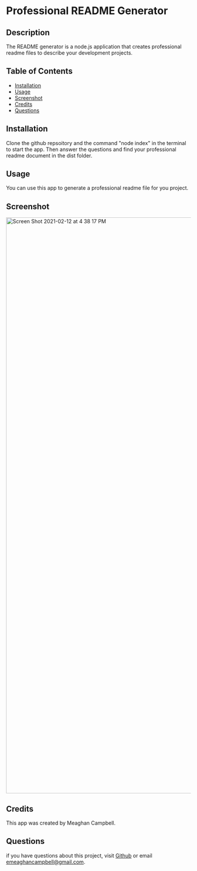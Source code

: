# Professional README Generator

  ## Description
  The README generator is a node.js application that creates professional readme files to describe your development projects.

  ## Table of Contents 
  * [Installation](#installation)
  * [Usage](#usage)
  * [Screenshot](#screenshot)
  * [Credits](#credits) 
  * [Questions](#questions)

  ## Installation
  Clone the github repsoitory and the command "node index" in the terminal to start the app. Then answer the questions and find your professional
  readme document in the dist folder.

  ## Usage
  You can use this app to generate a professional readme file for you project.

  ## Screenshot
  <img width="1569" alt="Screen Shot 2021-02-12 at 4 38 17 PM" src="https://user-images.githubusercontent.com/74511935/107830140-d5666180-6d50-11eb-93be-8c327ceed660.png">

  ## Credits
  This app was created by Meaghan Campbell.

  ## Questions
  if you have questions about this project, visit [Github](https://github.com/meaghancampbell)
  or email emeaghancampbell@gmail.com.




